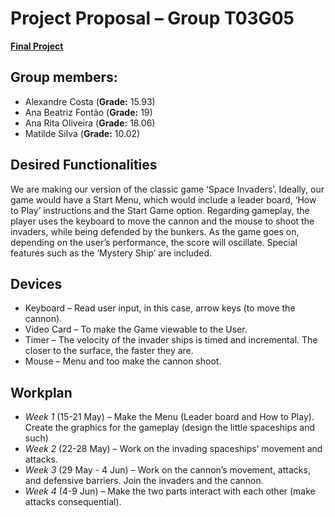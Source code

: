 # Project Proposal – Group T03G05

[__Final Project__](https://github.com/RitaBaptistaOliveira/feup-lcom-2122/blob/main/proj/doc/LCOM_REPORT_T03G05.pdf)

## Group members:
- Alexandre Costa (__Grade:__ 15.93)
- Ana Beatriz Fontão (__Grade:__ 19)
- Ana Rita Oliveira (__Grade:__ 18.06)
- Matilde Silva (__Grade:__ 10.02)

## Desired Functionalities
We are making our version of the classic game ‘Space Invaders’.
Ideally, our game would have a Start Menu, which would include a leader board, ‘How to Play’ instructions and the Start Game option.
Regarding gameplay, the player uses the keyboard to move the cannon and the mouse to shoot the invaders, while being defended by the bunkers. As the game goes on, depending on the user’s performance, the score will oscillate.
Special features such as the ‘Mystery Ship’ are included.

## Devices
 - Keyboard – Read user input, in this case, arrow keys (to move the cannon).
 - Video Card – To make the Game viewable to the User.
 - Timer – The velocity of the invader ships is timed and incremental. The closer to the surface, the faster they are.
 - Mouse – Menu and too make the cannon shoot.
 
## Workplan
 
 - *Week 1* (15-21 May) – Make the Menu (Leader board and How to Play). Create the graphics for the gameplay (design the little spaceships and such)
 - *Week 2* (22-28 May) – Work on the invading spaceships’ movement and attacks.
 - *Week 3* (29 May - 4 Jun) – Work on the cannon’s movement, attacks, and defensive barriers. Join the invaders and the cannon.
 - *Week 4* (4-9 Jun) – Make the two parts interact with each other (make attacks consequential).
